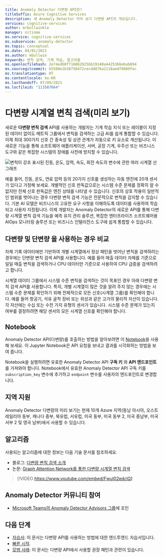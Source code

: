 ```yaml
---
title: Anomaly Detector 다변량 API란?
titleSuffix: Azure Cognitive Services
description: 새 Anomaly Detector 미리 보기 다변량 API의 개요입니다.
services: cognitive-services
author: mrbullwinkle
manager: nitinme
ms.service: cognitive-services
ms.subservice: anomaly-detector
ms.topic: conceptual
ms.date: 04/01/2021
ms.author: mbullwin
keywords: 변칙 검색, 기계 학습, 알고리즘
ms.openlocfilehash: 2e74edb0f716862925bb19140a4425366ebab894
ms.sourcegitcommit: b5508e1b38758472cecdd876a2118aedf8089fec
ms.translationtype: HT
ms.contentlocale: ko-KR
ms.lasthandoff: 07/09/2021
ms.locfileid: "113587664"
---
```

# <a name="multivariate-time-series-anomaly-detection-preview"></a>다변량 시계열 변칙 검색(미리 보기)

새로운 **다변량 변칙 검색** API를 사용하는 개발자는 기계 학습 지식 또는 레이블이 지정된 데이터 없이도 메트릭 그룹에서 변칙을 검색하는 고급 AI를 쉽게 통합할 수 있습니다. 이제 최대 300가지 신호 간 종속성 및 상관 관계가 자동으로 키 요소로 계산됩니다. 이 새로운 기능을 통해 소프트웨어 애플리케이션, 서버, 공장 기계, 우주선 또는 비즈니스 도구와 같은 복잡한 시스템의 장애를 사전에 방지할 수 있습니다.

![변칙이 강조 표시된 진동, 온도, 압력, 속도, 회전 속도의 변수에 관한 여러 시계열 선 그래프](./media/multivariate-graph.png)

예를 들어, 진동, 온도, 연료 압력 등의 20가지 신호를 생성하는 자동 엔진에 20개 센서가 있다고 가정해 보세요. 개별적인 신호 판독값으로는 시스템 수준 문제를 정확히 알 수 없지만 전체 신호 판독값은 엔진 상태를 나타낼 수 있습니다. 신호의 상호 작용이 일반적인 범위를 벗어나는 경우 다변량 변칙 검색 기능은 전문적으로 변칙을 감지할 수 있습니다. 기본 AI 모델은 비즈니스의 고유한 요구 사항을 이해하도록 데이터를 사용하여 학습되고 사용자 지정됩니다. 이제 개발자는 Anomaly Detector의 새로운 API를 통해 다변량 시계열 변칙 검색 기능을 예측 유지 관리 솔루션, 복잡한 엔터프라이즈 소프트웨어용 AIOps 모니터링 솔루션 또는 비즈니스 인텔리전스 도구에 쉽게 통합할 수 있습니다.

## <a name="when-to-use-multivariate-versus-univariate"></a>**다변량** 및 **단변량** 을 사용하는 경우 비교

자체 기록 데이터에만 기반하여 개별 시계열에서 정상 패턴을 벗어난 변칙을 검색하려는 경우에는 단변량 변칙 검색 API를 사용합니다. 예를 들어 매출 데이터 자체를 기준으로 일일 매출 변칙을 검색하거나 CPU 데이터만 기준으로 사용하여 CPU 급증을 검색하려고 합니다.

시계열 데이터 그룹에서 시스템 수준 변칙을 검색하는 것이 목표인 경우 아래 다변량 변칙 검색 API를 사용합니다. 특히, 개별 시계열이 많은 것을 알려 주지 않는 경우에는 시스템 수준 문제를 확인하기 위해 전체적으로 모든 신호(시계열 그룹)를 확인해야 합니다. 예를 들어 항공기, 석유 굴착 장비 또는 위성과 같은 고가의 물리적 자산이 있습니다. 각 자산에는 수십 또는 수천 가지 유형의 센서가 있습니다. 시스템 수준 문제가 있는지 여부를 결정하려면 해당 센서의 모든 시계열 신호를 확인해야 합니다.

## <a name="notebook"></a>Notebook

Anomaly Detector API(다변량)를 호출하는 방법을 알아보려면 이 [Notebook](https://github.com/Azure-Samples/AnomalyDetector/blob/master/ipython-notebook/Multivariate%20API%20Demo%20Notebook.ipynb)을 사용해 보세요. 이 Jupyter Notebook은 API 요청을 보내고 결과를 시각화하는 방법을 보여 줍니다.

Notebook을 실행하려면 유효한 Anomaly Detector API **구독 키** 와 **API 엔드포인트** 를 가져와야 합니다. Notebook에서 유효한 Anomaly Detector API 구독 키를 `subscription_key` 변수에 추가하고 `endpoint` 변수를 사용자의 엔드포인트로 변경합니다.

## <a name="region-support"></a>지역 지원

Anomaly Detector 다변량의 미리 보기는 현재 10개 Azure 지역(동남 아시아, 오스트레일리아 동부, 캐나다 중부, 북유럽, 서유럽, 미국 동부, 미국 동부 2, 미국 중남부, 미국 서부 2 및 영국 남부)에서 사용할 수 있습니다.

## <a name="algorithms"></a>알고리즘

사용되는 알고리즘에 대한 정보는 다음 기술 문서를 참조하세요.

* 블로그: [다변량 변칙 검색 소개](https://techcommunity.microsoft.com/t5/azure-ai/introducing-multivariate-anomaly-detection/ba-p/2260679)
* 논문: [Graph Attention Network를 통한 다변량 시계열 변칙 검색](https://arxiv.org/abs/2009.02040)


> [!VIDEO https://www.youtube.com/embed/FwuI02edclQ]


## <a name="join-the-anomaly-detector-community"></a>Anomaly Detector 커뮤니티 참여

- [Microsoft Teams의 Anomaly Detector Advisors 그룹](https://aka.ms/AdAdvisorsJoin)에 조인

## <a name="next-steps"></a>다음 단계

- [자습서](./tutorials/learn-multivariate-anomaly-detection.md): 이 문서는 다변량 API를 사용하는 방법에 대한 엔드투엔드 자습서입니다.
- [빠른 시작](./quickstarts/client-libraries-multivariate.md).
- [모범 사례](./concepts/best-practices-multivariate.md): 이 문서는 다변량 API에서 사용할 권장 패턴과 관련이 있습니다.
